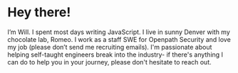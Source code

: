 # Hey there!
I’m Will. I spent most days writing JavaScript. I live in sunny Denver with my chocolate lab, Romeo. I work as a staff SWE for Openpath Security and love my job (please don’t send me recruiting emails). I'm passionate about helping self-taught engineers break into the industry- if there's anything I can do to help you in your journey, please don't hesitate to reach out.
